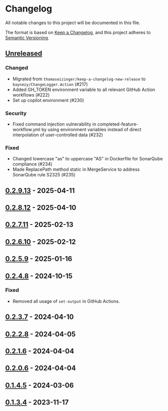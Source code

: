 # Changelog

All notable changes to this project will be documented in this file.

The format is based on [Keep a Changelog](https://keepachangelog.com/en/1.0.0/),
and this project adheres to [Semantic Versioning](https://semver.org/spec/v2.0.0.html).

## [Unreleased]

### Changed

- Migrated from `thomaseizinger/keep-a-changelog-new-release` to `baynezy/ChangeLogger.Action` (#217)
- Added GH_TOKEN environment variable to all relevant GitHub Action workflows (#222)
- Set up copilot environment (#230)

### Security

- Fixed command injection vulnerability in completed-feature-workflow.yml by using environment variables instead of direct interpolation of user-controlled data (#232)

### Fixed

- Changed lowercase "as" to uppercase "AS" in Dockerfile for SonarQube compliance (#234)
- Made ReplacePath method static in MergeService to address SonarQube rule S2325 (#235)

## [0.2.9.13] - 2025-04-11

## [0.2.8.12] - 2025-04-10

## [0.2.7.11] - 2025-02-13

## [0.2.6.10] - 2025-02-12

## [0.2.5.9] - 2025-01-16

## [0.2.4.8] - 2024-10-15

### Fixed

- Removed all usage of `set-output` in GitHub Actions.

## [0.2.3.7] - 2024-04-10

## [0.2.2.8] - 2024-04-05

## [0.2.1.6] - 2024-04-04

## [0.2.0.6] - 2024-04-04

## [0.1.4.5] - 2024-03-06

## [0.1.3.4] - 2023-11-17

[unreleased]: https://github.com/Afterlife-Guide/AppSettings.Merge/compare/0.2.9.13...HEAD
[0.2.9.13]: https://github.com/Afterlife-Guide/AppSettings.Merge/compare/0.2.8.12...0.2.9.13
[0.2.8.12]: https://github.com/Afterlife-Guide/AppSettings.Merge/compare/0.2.7.11...0.2.8.12
[0.2.7.11]: https://github.com/Afterlife-Guide/AppSettings.Merge/compare/0.2.6.10...0.2.7.11
[0.2.6.10]: https://github.com/Afterlife-Guide/AppSettings.Merge/compare/0.2.5.9...0.2.6.10
[0.2.5.9]: https://github.com/Afterlife-Guide/AppSettings.Merge/compare/0.2.4.8...0.2.5.9
[0.2.4.8]: https://github.com/Afterlife-Guide/AppSettings.Merge/compare/0.2.3.7...0.2.4.8
[0.2.3.7]: https://github.com/Afterlife-Guide/AppSettings.Merge/compare/0.2.2.8...0.2.3.7
[0.2.2.8]: https://github.com/Afterlife-Guide/AppSettings.Merge/compare/0.2.1.6...0.2.2.8
[0.2.1.6]: https://github.com/Afterlife-Guide/AppSettings.Merge/compare/0.2.0.6...0.2.1.6
[0.2.0.6]: https://github.com/Afterlife-Guide/AppSettings.Merge/compare/0.1.4.5...0.2.0.6
[0.1.4.5]: https://github.com/Afterlife-Guide/AppSettings.Merge/compare/0.1.3.4...0.1.4.5
[0.1.3.4]: https://github.com/Afterlife-Guide/AppSettings.Merge/compare/b9c7c0d263bd538401345ed79e6de5f620e8ddc1...0.1.3.4
